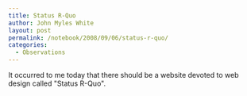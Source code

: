 ```yaml
---
title: Status R-Quo
author: John Myles White
layout: post
permalink: /notebook/2008/09/06/status-r-quo/
categories:
  - Observations
---
```


It occurred to me today that there should be a website devoted to web design called "Status R-Quo".
